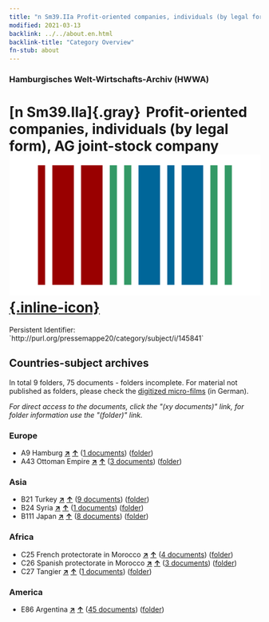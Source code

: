 ```yaml
---
title: "n Sm39.IIa Profit-oriented companies, individuals (by legal form), AG joint-stock company"
modified: 2021-03-13
backlink: ../../about.en.html
backlink-title: "Category Overview"
fn-stub: about
---
```


### Hamburgisches Welt-Wirtschafts-Archiv (HWWA)

# [n Sm39.IIa]{.gray}&#8201; Profit-oriented companies, individuals (by legal form), AG joint-stock company &#160; [![Wikidata](/images/Wikidata-logo.svg "Wikidata"){.inline-icon}](http://www.wikidata.org/entity/Q104710362)

<div class="hint">Persistent Identifier: `http://purl.org/pressemappe20/category/subject/i/145841`</div>







## Countries-subject archives





In total 9 folders, 75 documents - folders incomplete.
For material not published as folders, please check the [digitized micro-films](/film/h1_sh.de.html) (in German).

_For direct access to the documents, click the "(xy documents)" link, for folder information use the "(folder)" link._



### Europe

- A9 Hamburg [**&nearr;**](../../../geo/i/140905/about.en.html "Hamburg (all folders)") [**&uarr;**](../../../geo/about.en.html#A9 "Country category system") (<a href="https://pm20.zbw.eu/iiifview/folder/sh/140905,145841" title="about: Hamburg : Profit-oriented companies, individuals (by legal form), AG joint-stock company" target="_blank">1 documents</a>) ([folder](../../../../folder/sh/1409xx/140905/1458xx/145841/about.en.html))
- A43 Ottoman Empire [**&nearr;**](../../../geo/i/141034/about.en.html "Ottoman Empire (all folders)") [**&uarr;**](../../../geo/about.en.html#A43 "Country category system") (<a href="https://pm20.zbw.eu/iiifview/folder/sh/141034,145841" title="about: Ottoman Empire : Profit-oriented companies, individuals (by legal form), AG joint-stock company" target="_blank">3 documents</a>) ([folder](../../../../folder/sh/1410xx/141034/1458xx/145841/about.en.html))

### Asia

- B21 Turkey [**&nearr;**](../../../geo/i/141111/about.en.html "Turkey (all folders)") [**&uarr;**](../../../geo/about.en.html#B21 "Country category system") (<a href="https://pm20.zbw.eu/iiifview/folder/sh/141111,145841" title="about: Turkey : Profit-oriented companies, individuals (by legal form), AG joint-stock company" target="_blank">9 documents</a>) ([folder](../../../../folder/sh/1411xx/141111/1458xx/145841/about.en.html))
- B24 Syria [**&nearr;**](../../../geo/i/141114/about.en.html "Syria (all folders)") [**&uarr;**](../../../geo/about.en.html#B24 "Country category system") (<a href="https://pm20.zbw.eu/iiifview/folder/sh/141114,145841" title="about: Syria : Profit-oriented companies, individuals (by legal form), AG joint-stock company" target="_blank">1 documents</a>) ([folder](../../../../folder/sh/1411xx/141114/1458xx/145841/about.en.html))
- B111 Japan [**&nearr;**](../../../geo/i/141272/about.en.html "Japan (all folders)") [**&uarr;**](../../../geo/about.en.html#B111 "Country category system") (<a href="https://pm20.zbw.eu/iiifview/folder/sh/141272,145841" title="about: Japan : Profit-oriented companies, individuals (by legal form), AG joint-stock company" target="_blank">8 documents</a>) ([folder](../../../../folder/sh/1412xx/141272/1458xx/145841/about.en.html))

### Africa

- C25 French protectorate in Morocco [**&nearr;**](../../../geo/i/141358/about.en.html "French protectorate in Morocco (all folders)") [**&uarr;**](../../../geo/about.en.html#C25 "Country category system") (<a href="https://pm20.zbw.eu/iiifview/folder/sh/141358,145841" title="about: French protectorate in Morocco : Profit-oriented companies, individuals (by legal form), AG joint-stock company" target="_blank">4 documents</a>) ([folder](../../../../folder/sh/1413xx/141358/1458xx/145841/about.en.html))
- C26 Spanish protectorate in Morocco [**&nearr;**](../../../geo/i/141359/about.en.html "Spanish protectorate in Morocco (all folders)") [**&uarr;**](../../../geo/about.en.html#C26 "Country category system") (<a href="https://pm20.zbw.eu/iiifview/folder/sh/141359,145841" title="about: Spanish protectorate in Morocco : Profit-oriented companies, individuals (by legal form), AG joint-stock company" target="_blank">3 documents</a>) ([folder](../../../../folder/sh/1413xx/141359/1458xx/145841/about.en.html))
- C27 Tangier [**&nearr;**](../../../geo/i/141360/about.en.html "Tangier (all folders)") [**&uarr;**](../../../geo/about.en.html#C27 "Country category system") (<a href="https://pm20.zbw.eu/iiifview/folder/sh/141360,145841" title="about: Tangier : Profit-oriented companies, individuals (by legal form), AG joint-stock company" target="_blank">1 documents</a>) ([folder](../../../../folder/sh/1413xx/141360/1458xx/145841/about.en.html))

### America

- E86 Argentina [**&nearr;**](../../../geo/i/141692/about.en.html "Argentina (all folders)") [**&uarr;**](../../../geo/about.en.html#E86 "Country category system") (<a href="https://pm20.zbw.eu/iiifview/folder/sh/141692,145841" title="about: Argentina : Profit-oriented companies, individuals (by legal form), AG joint-stock company" target="_blank">45 documents</a>) ([folder](../../../../folder/sh/1416xx/141692/1458xx/145841/about.en.html))









